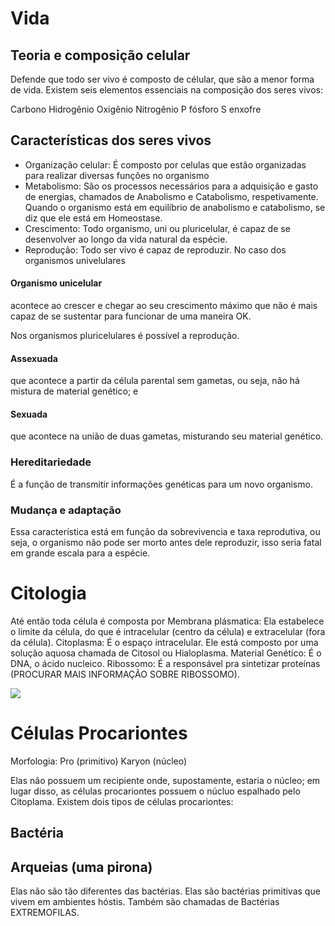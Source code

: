 # Vida
## Teoria e composição celular
Defende que todo ser vivo é composto de célular, que são a menor forma de vida.
Existem seis elementos essenciais na composição dos seres vivos:
    
Carbono
Hidrogênio
Oxigênio
Nitrogênio
P fósforo
S enxofre

## Características dos seres vivos
* Organização celular: É composto por celulas que estão organizadas para realizar diversas funções no organismo
* Metabolismo: São os processos necessários para a adquisição e gasto de energias, chamados de Anabolismo e Catabolismo, respetivamente.
Quando o organismo está em equilíbrio de anabolismo e catabolismo, se diz que ele está em Homeostase.
* Crescimento: Todo organismo, uni ou pluricelular, é capaz de se desenvolver ao longo da vida natural da espécie.
* Reprodução: Todo ser vivo é capaz de reproduzir. No caso dos organismos univelulares
#### Organismo unicelular
acontece ao crescer e chegar ao seu crescimento máximo que não é mais capaz de se sustentar para funcionar de uma maneira OK. 

Nos organismos pluricelulares é possível a reprodução.
#### Assexuada
que acontece a partir da célula parental sem gametas, ou seja, não há mistura de material genético; e
#### Sexuada
que acontece na união de duas gametas, misturando seu material genético.
### Hereditariedade
É a função de transmitir informações genéticas para um novo organismo.
### Mudança e adaptação
Essa característica está em função da sobrevivencia e taxa reprodutiva, ou seja, o organismo não pode ser morto antes dele reproduzir, isso seria fatal em grande escala para a espécie.

# Citologia
Até então toda célula é composta por
Membrana plásmatica: Ela estabelece o limite da célula, do que é intracelular (centro da célula) e extracelular (fora da célula).
Citoplasma: É o espaço intracelular. Ele está composto por uma solução aquosa chamada de Citosol ou Hialoplasma.
Material Genético: É o DNA, o ácido nucleico.
Ribossomo: É a responsável pra sintetizar proteínas (PROCURAR MAIS INFORMAÇÃO SOBRE RIBOSSOMO).

<img src="https://cdn.discordapp.com/attachments/296433972605353995/1033107682556645476/unknown.png">

# Células Procariontes

Morfologia: Pro (primitivo) Karyon (núcleo)

Elas não possuem um recipiente onde, supostamente, estaria o núcleo; em lugar disso, as células procariontes possuem o núcluo espalhado pelo Citoplama.
Existem dois tipos de células procariontes:

## Bactéria

## Arqueias (uma pirona)
Elas não são tão diferentes das bactérias. Elas são bactérias primitivas que vivem em ambientes hóstis. Também são chamadas de Bactérias EXTREMOFILAS.


